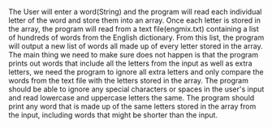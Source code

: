 
The User will enter a word(String) and the program will read each individual letter of the
word and store them into an array. Once each letter is stored in the array, the program will
read from a text file(engmix.txt) containing a list of hundreds of words from the English
dictionary. From this list, the program will output a new list of words all made up of every
letter stored in the array. The main thing we need to make sure does not happen is that the
program prints out words that include all the letters from the input as well as extra letters,
we need the program to ignore all extra letters and only compare the words from the text file
with the letters stored in the array. The program should be able to ignore any special
characters or spaces in the user's input and read lowercase and uppercase letters the same.
The program should print any word that is made up of the same letters stored in the array
from the input, including words that might be shorter than the input.

